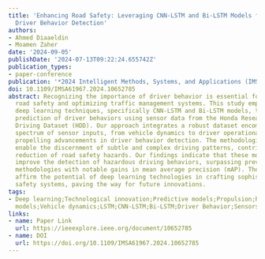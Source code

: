 ```yaml
---
title: 'Enhancing Road Safety: Leveraging CNN-LSTM and Bi-LSTM Models for Advanced
  Driver Behavior Detection'
authors:
- Ahmed Diaaeldin
- Moamen Zaher
date: '2024-09-05'
publishDate: '2024-07-13T09:22:24.655742Z'
publication_types:
- paper-conference
publication: '*2024 Intelligent Methods, Systems, and Applications (IMSA)*'
doi: 10.1109/IMSA61967.2024.10652785
abstract: Recognizing the importance of driver behavior is essential for enhancing
  road safety and optimizing traffic management systems. This study employs advanced
  deep learning techniques, specifically CNN-LSTM and Bi-LSTM models, to refine the
  prediction of driver behaviors using sensor data from the Honda Research Institute
  Driving Dataset (HDD). Our approach integrates a robust dataset encompassing a broad
  spectrum of sensor inputs, from vehicle dynamics to driver operational parameters,
  propelling advancements in driver behavior detection. The methodologies utilized
  enable the discernment of subtle and complex driving patterns, contributing to the
  reduction of road safety hazards. Our findings indicate that these models significantly
  improve the detection of hazardous driving behaviors, surpassing previous state-of-the-art
  methodologies with notable gains in mean average precision (mAP). These advancements
  affirm the potential of deep learning technologies in crafting sophisticated predictive
  safety systems, paving the way for future innovations.
tags:
- Deep learning;Technological innovation;Predictive models;Propulsion;Road safety;Data
  models;Vehicle dynamics;LSTM;CNN-LSTM;Bi-LSTM;Driver Behavior;Sensors
links:
- name: Paper Link
  url: https://ieeexplore.ieee.org/document/10652785
- name: DOI
  url: https://doi.org/10.1109/IMSA61967.2024.10652785
---
```

